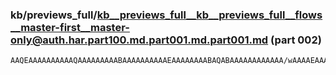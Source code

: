 ### kb/previews_full/kb__previews_full__kb__previews_full__flows__master-first__master-only@auth.har.part100.md.part001.md.part001.md (part 002)

```md
AAQEAAAAAAAAAAQAAAAAAAAABAAAAAAAAAAEAAAAAAAABAQABAAAAAAAAAAAA/wAAAAEAAAAAAAAAAAAAAAEAAAD/AAAAAQAAAAAAAAAAAAAAAQABAAAAAAAAA
```

```
